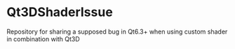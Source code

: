 # Qt3DShaderIssue
Repository for sharing a supposed bug in Qt6.3+ when using custom shader in combination with Qt3D
